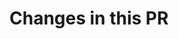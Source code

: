 # Changes in this PR

<!--
Thanks for your interest in contributing to this repository!
Please describe your changes here.
-->
